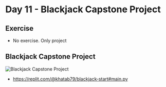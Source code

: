 # Day 11 - Blackjack Capstone Project

## Exercise

- No exercise. Only project


## Blackjack Capstone Project

![Blackjack Capstone Project](011_day11.gif)

- https://replit.com/@khatab79/blackjack-start#main.py